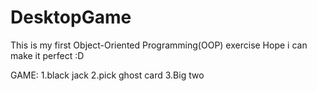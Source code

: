 # DesktopGame
  This is my first Object-Oriented Programming(OOP) exercise
  Hope i can make it perfect :D
  
  GAME:
    1.black jack
    2.pick ghost card
    3.Big two
